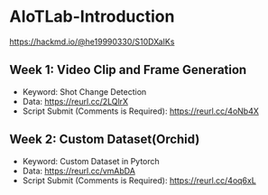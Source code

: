# AIoTLab-Introduction
https://hackmd.io/@he19990330/S10DXaIKs

## Week 1: Video Clip and Frame Generation  
- Keyword: Shot Change Detection  
- Data: https://reurl.cc/2LQlrX  
- Script Submit (Comments is Required): https://reurl.cc/4oNb4X  

## Week 2: Custom Dataset(Orchid)
- Keyword: Custom Dataset in Pytorch  
- Data: https://reurl.cc/vmAbDA  
- Script Submit (Comments is Required): https://reurl.cc/4oq6xL  
